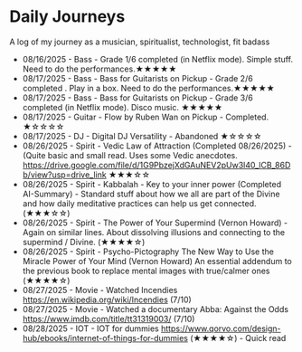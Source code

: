 # Daily Journeys 
A log of my journey as a musician, spiritualist, technologist, fit badass

* 08/16/2025 - Bass - Grade 1/6 completed (in Netflix mode). Simple stuff. Need to do the performances.★★★★★
* 08/17/2025 - Bass - Bass for Guitarists on Pickup - Grade 2/6 completed . Play in a box. Need to do the performances.★★★★★
* 08/17/2025 - Bass - Bass for Guitarists on Pickup - Grade 3/6 completed (in Netflix mode). Disco music. ★★★★★
* 08/17/2025 - Guitar - Flow by Ruben Wan on Pickup - Completed. ★☆☆☆☆
* 08/17/2025 - DJ - Digital DJ Versatility - Abandoned ★☆☆☆☆
* 08/26/2025 - Spirit - Vedic Law of Attraction (Completed 08/26/2025) - (Quite basic and small read. Uses some Vedic anecdotes. https://drive.google.com/file/d/1G9PbzejXdGAuNEV2pUw3l40_lCB_86Db/view?usp=drive_link ★★★☆☆
* 08/26/2025 - Spirit - Kabbalah - Key to your inner power (Completed AI-Summary) - Standard stuff about how we all are part of the Divine and how daily meditative practices can help us get connected. (★★★☆☆)
* 08/26/2025 - Spirit - The Power of Your Supermind (Vernon Howard) - Again on similar lines. About dissolving illusions and connecting to the supermind / Divine. (★★★★☆)
* 08/26/2025 - Spirit - Psycho-Pictography The New Way to Use the Miracle Power of Your Mind (Vernon Howard) An essential addendum to the previous book to replace mental images with true/calmer ones (★★★★☆)
* 08/27/2025 - Movie - Watched Incendies https://en.wikipedia.org/wiki/Incendies (7/10)
* 08/27/2025 - Movie - Watched a documentary Abba: Against the Odds https://www.imdb.com/title/tt31319003/ (7/10)
* 08/28/2025 - IOT - IOT for dummies https://www.qorvo.com/design-hub/ebooks/internet-of-things-for-dummies (★★★★☆) - Quick read 

